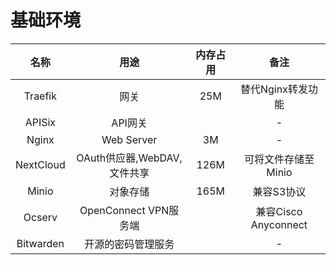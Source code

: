 # 基础环境



| 名称 | 用途 | 内存占用 | 备注 |
| :---: | :---: | :---: | :---: |
| Traefik | 网关 | 25M | 替代Nginx转发功能 |
| APISix | API网关 |  | - |
| Nginx | Web Server | 3M | - |
| NextCloud | OAuth供应器,WebDAV,文件共享 | 126M | 可将文件存储至Minio |
| Minio | 对象存储 | 165M | 兼容S3协议 |
| Ocserv | OpenConnect VPN服务端 |  | 兼容Cisco Anyconnect |
| Bitwarden | 开源的密码管理服务 |  | - |

### 

